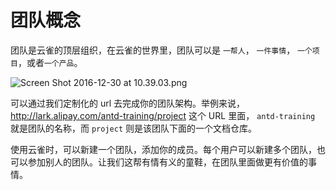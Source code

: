 # 团队概念

团队是云雀的顶层组织，在云雀的世界里，团队可以是 `一帮人`， `一件事情`， `一个项目`，或者`一个产品`。

![Screen Shot 2016-12-30 at 10.39.03.png](https://zos.alipayobjects.com/skylark/e6f997a3-feac-48d8-b041-bea73be8f9e4/attach/3/9b693f040325840a/ScreenShot2016-12-30at10.39.03.png)

可以通过我们定制化的 url 去完成你的团队架构。举例来说， http://lark.alipay.com/antd-training/project 这个 URL 里面， `antd-training` 就是团队的名称，而 `project` 则是该团队下面的一个文档仓库。

使用云雀时，可以新建一个团队，添加你的成员。每个用户可以新建多个团队，也可以参加别人的团队。让我们这帮有情有义的童鞋，在团队里面做更有价值的事情。




